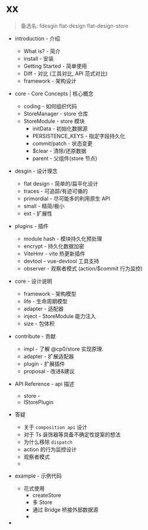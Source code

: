 # xx

> 备选名: fdesgin flat-design flat-design-store

-   introduction - 介绍
    -   What is? - 简介
    -   install - 安装
    -   Getting Started - 简单使用
    -   Diff - 对比 (工具对比, API 范式对比)
    -   framework - 架构设计
-   core - Core Concepts | 核心概念
    -   coding - 如何组织代码
    -   StoreManager - store 仓库
    -   StoreModule - store 模块
        -   initData - 初始化数据源
        -   PERSISTENCE_KEYS - 指定字段持久化
        -   $commit/$patch - 状态变更
        -   $clear - 清除/还原数据
        -   parent - 父组件(store 节点)
-   desgin - 设计理念
    -   flat design - 简单的/扁平化设计
    -   traces - 可追踪/有迹可循的
    -   primordial - 尽可能多的利用原生 API
    -   small - 精简/极小
    -   ext - 扩展性
-   plugins - 插件
    -   module hash - 模块持久化预处理
    -   encrypt - 持久化数据加密
    -   ViteHmr - vite 热更新插件
    -   devtool - vue-devtool 工具支持
    -   observer - 观察者模式 (action/$commit 行为监控)
-   core - 设计说明
    -   framework - 架构模型
    -   life - 生命周期模型
    -   adapter - 适配器
    -   inject - StoreModule 能力注入
    -   size - 包体积
-   contribute - 贡献
    -   impl - 了解 @cp0/store 实现原理.
    -   adapter - 扩展适配器
    -   plugin - 扩展插件
    -   proposal - 改进&建议
-   API Reference - api 描述

    -   store -
    -   IStorePlugin

-   答疑
    -   关于 `composition api` 设计
    -   对于 Ts 装饰器等具备不确定性提案的想法
    -   为什么移除 `dispatch`
    -   action 的行为监控设计
    -   观察者模式
    -
-   example - 示例代码
    -   花式使用
        -   createStore
        -   多 Store
        -   通过 Bridge 桥接外部数据源
        -
-
